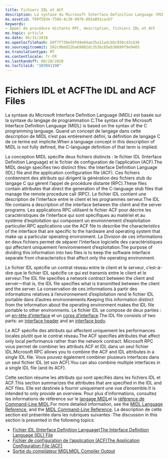 ```yaml
---
title: Fichiers IDL et ACF
description: La syntaxe du Microsoft Interface Definition Language (MIDL) est basée sur la syntaxe du langage de programmation C. Quand un concept de langage dans cette description de MIDL n’est pas entièrement défini, la définition de langage C de ce terme est implicite.
ms.assetid: f99f5934-750d-4c30-9970-803a891cacb7
keywords:
- Appel de procédure distante RPC, description, fichiers IDL et ACF
ms.topic: article
ms.date: 05/31/2018
ms.openlocfilehash: b9f7f739e50fd4e04ae35a11adcbbc936cd3cb36
ms.sourcegitcommit: 592c9bbd22ba69802dc353bcb5eb30699f9e9403
ms.translationtype: MT
ms.contentlocale: fr-FR
ms.lasthandoff: 08/20/2020
ms.locfileid: "103941190"
---
```

# <a name="the-idl-and-acf-files"></a><span data-ttu-id="60768-105">Fichiers IDL et ACF</span><span class="sxs-lookup"><span data-stu-id="60768-105">The IDL and ACF Files</span></span>

<span data-ttu-id="60768-106">La syntaxe du Microsoft Interface Definition Language (MIDL) est basée sur la syntaxe du langage de programmation C.</span><span class="sxs-lookup"><span data-stu-id="60768-106">The syntax of the Microsoft Interface Definition Language (MIDL) is based on the syntax of the C programming language.</span></span> <span data-ttu-id="60768-107">Quand un concept de langage dans cette description de MIDL n’est pas entièrement défini, la définition de langage C de ce terme est implicite.</span><span class="sxs-lookup"><span data-stu-id="60768-107">When a language concept in this description of MIDL is not fully defined, the C-language definition of that term is implied.</span></span>

<span data-ttu-id="60768-108">La conception MIDL spécifie deux fichiers distincts : le fichier IDL (Interface Definition Language) et le fichier de configuration de l’application (ACF).</span><span class="sxs-lookup"><span data-stu-id="60768-108">The MIDL design specifies two distinct files: the Interface Definition Language (IDL) file and the application configuration file (ACF).</span></span> <span data-ttu-id="60768-109">Ces fichiers contiennent des attributs qui dirigent la génération des fichiers stub du langage C qui gèrent l’appel de procédure distante (RPC).</span><span class="sxs-lookup"><span data-stu-id="60768-109">These files contain attributes that direct the generation of the C-language stub files that manage the remote procedure call (RPC).</span></span> <span data-ttu-id="60768-110">Le fichier IDL contient une description de l’interface entre le client et les programmes serveur.</span><span class="sxs-lookup"><span data-stu-id="60768-110">The IDL file contains a description of the interface between the client and the server programs.</span></span> <span data-ttu-id="60768-111">Les applications RPC utilisent le fichier ACF pour décrire les caractéristiques de l’interface qui sont spécifiques au matériel et au système d’exploitation qui composent un environnement d’exploitation particulier.</span><span class="sxs-lookup"><span data-stu-id="60768-111">RPC applications use the ACF file to describe the characteristics of the interface that are specific to the hardware and operating system that make up a particular operating environment.</span></span> <span data-ttu-id="60768-112">La Division de ces informations en deux fichiers permet de séparer l’interface logicielle des caractéristiques qui affectent uniquement l’environnement d’exploitation.</span><span class="sxs-lookup"><span data-stu-id="60768-112">The purpose of dividing this information into two files is to keep the software interface separate from characteristics that affect only the operating environment.</span></span>

<span data-ttu-id="60768-113">Le fichier IDL spécifie un contrat réseau entre le client et le serveur, c’est-à-dire que le fichier IDL spécifie ce qui est transmis entre le client et le serveur.</span><span class="sxs-lookup"><span data-stu-id="60768-113">The IDL file specifies a network contract between the client and server—that is, the IDL file specifies what is transmitted between the client and the server.</span></span> <span data-ttu-id="60768-114">La conservation de ces informations à partir des informations relatives à l’environnement d’exploitation rend le fichier IDL portable dans d’autres environnements.</span><span class="sxs-lookup"><span data-stu-id="60768-114">Keeping this information distinct from the information about the operating environment makes the IDL file portable to other environments.</span></span> <span data-ttu-id="60768-115">Le fichier IDL se compose de deux parties : un [en-tête d’interface](the-idl-interface-header.md) et un [corps d’interface](the-idl-interface-body.md).</span><span class="sxs-lookup"><span data-stu-id="60768-115">The IDL file consists of two parts: an [interface header](the-idl-interface-header.md) and an [interface body](the-idl-interface-body.md).</span></span>

<span data-ttu-id="60768-116">Le ACF spécifie des attributs qui affectent uniquement les performances locales plutôt que le contrat réseau.</span><span class="sxs-lookup"><span data-stu-id="60768-116">The ACF specifies attributes that affect only local performance rather than the network contract.</span></span> <span data-ttu-id="60768-117">Microsoft RPC vous permet de combiner les attributs ACF et IDL dans un seul fichier IDL.</span><span class="sxs-lookup"><span data-stu-id="60768-117">Microsoft RPC allows you to combine the ACF and IDL attributes in a single IDL file.</span></span> <span data-ttu-id="60768-118">Vous pouvez également combiner plusieurs interfaces dans un seul fichier IDL (et son ACF).</span><span class="sxs-lookup"><span data-stu-id="60768-118">You can also combine multiple interfaces in a single IDL file (and its ACF).</span></span>

<span data-ttu-id="60768-119">Cette section résume les attributs qui sont spécifiés dans les fichiers IDL et ACF.</span><span class="sxs-lookup"><span data-stu-id="60768-119">This section summarizes the attributes that are specified in the IDL and ACF files.</span></span> <span data-ttu-id="60768-120">Elle est destinée à fournir uniquement une vue d’ensemble.</span><span class="sxs-lookup"><span data-stu-id="60768-120">It is intended to only provide an overview.</span></span> <span data-ttu-id="60768-121">Pour plus d’informations, consultez les informations de référence sur le [langage MIDL](/windows/desktop/Midl/midl-language-reference)et la [référence de Command-Line MIDL](/windows/desktop/Midl/midl-command-line-reference).</span><span class="sxs-lookup"><span data-stu-id="60768-121">For more detailed information, see the [MIDL Language Reference](/windows/desktop/Midl/midl-language-reference), and the [MIDL Command-Line Reference](/windows/desktop/Midl/midl-command-line-reference).</span></span> <span data-ttu-id="60768-122">La description de cette section est présentée dans les rubriques suivantes :</span><span class="sxs-lookup"><span data-stu-id="60768-122">The discussion in this section is presented in the following topics:</span></span>

-   [<span data-ttu-id="60768-123">Fichier IDL (Interface Definition Language)</span><span class="sxs-lookup"><span data-stu-id="60768-123">The Interface Definition Language (IDL) File</span></span>](the-interface-definition-language-idl-file.md)
-   [<span data-ttu-id="60768-124">Fichier de configuration de l’application (ACF)</span><span class="sxs-lookup"><span data-stu-id="60768-124">The Application Configuration File (ACF)</span></span>](the-application-configuration-file-acf-.md)
-   [<span data-ttu-id="60768-125">Sortie du compilateur MIDL</span><span class="sxs-lookup"><span data-stu-id="60768-125">MIDL Compiler Output</span></span>](midl-compiler-output.md)

 

 